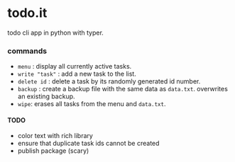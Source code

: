 # todo.it
todo cli app in python with typer.

### commands 

- `menu` : display all currently active tasks.
- `write "task"` : add a new task to the list.
- `delete id` : delete a task by its randomly generated id number.
- `backup` : create a backup file with the same data as `data.txt`. overwrites an existing backup.
- `wipe`: erases all tasks from the menu and `data.txt`.

#### TODO
- color text with rich library
- ensure that duplicate task ids cannot be created
- publish package (scary)
